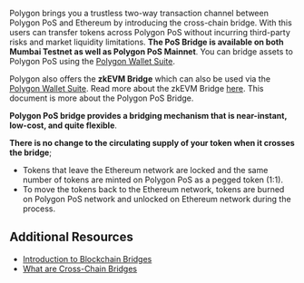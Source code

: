 Polygon brings you a trustless two-way transaction channel between Polygon PoS and Ethereum by introducing the cross-chain bridge. With this users can transfer tokens across Polygon PoS without incurring third-party risks and market liquidity limitations. **The PoS Bridge is available on both Mumbai Testnet as well as Polygon PoS Mainnet**. You can bridge assets to Polygon PoS using the [Polygon Wallet Suite](https://wallet.polygon.technology/polygon/bridge/deposit).

Polygon also offers the **zkEVM Bridge** which can also be used via the [Polygon Wallet Suite](https://wallet.polygon.technology/polygon/bridge/deposit). Read more about the zkEVM Bridge [here](/zkevm/protocol/zkevm-bridge.md). This document is more about the Polygon PoS Bridge.

**Polygon PoS bridge provides a bridging mechanism that is near-instant, low-cost, and quite flexible**.

**There is no change to the circulating supply of your token when it crosses the bridge**;

- Tokens that leave the Ethereum network are locked and the same number of tokens are minted on Polygon PoS as a pegged token (1:1).
- To move the tokens back to the Ethereum network, tokens are burned on Polygon PoS network and unlocked on Ethereum network during the process.

## Additional Resources

- [Introduction to Blockchain Bridges](https://ethereum.org/en/bridges/)
- [What are Cross-Chain Bridges](https://www.alchemy.com/overviews/cross-chain-bridges)
